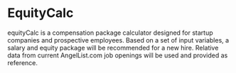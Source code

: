 EquityCalc
==========

equityCalc is a compensation package calculator designed for startup companies and prospective employees. 
Based on a set of input variables, a salary and equity package will be recommended for a new hire. 
Relative data from current AngelList.com job openings will be used and provided as reference.
